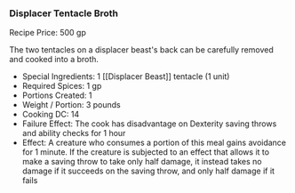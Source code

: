 ### Displacer Tentacle Broth

Recipe Price: 500 gp

The two tentacles on a displacer beast's back can be carefully removed and cooked into a broth.

- ﻿﻿Special Ingredients: 1 [[Displacer Beast]] tentacle (1 unit)
- ﻿﻿Required Spices: 1 gp
- ﻿﻿Portions Created: 1
- ﻿﻿Weight / Portion: 3 pounds
- ﻿﻿Cooking DC: 14
- ﻿﻿Failure Effect: The cook has disadvantage on Dexterity saving throws and ability checks for 1 hour
- ﻿﻿Effect: A creature who consumes a portion of this meal gains avoidance for 1 minute. If the creature is subjected to an effect that allows it to make a saving throw to take only half damage, it instead takes no damage if it succeeds on the saving throw, and only half damage if it fails
